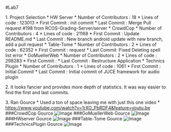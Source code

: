 #Lab7

1\. Project Selection
	* HW Server
		* Number of Contributors : 18
		* Lines of code : 123013
		* First Commit : init commit
		* Last Commit : Merge Pull request #198 from RCOS-Grading-Server/server
	* CrowdCop
		* Number of Contributors : 4
		* Lines of code : 21168
		* First Commit : Update README.md 
		* Last Commit : New branch android update with new branch, add a pull request
	* Table-Tome
		* Number of Contributors : 2
		* Lines of code : 62352
		* First Commit : request
		* Last Commit :Fixed Deleting spell list error
	* GoMuellerWeb
		* Number of Contributors : 2
		* Lines of code : 298283
		* First Commit : 
		* Last Commit : Restructure Application
	* Technics Plugin
		* Number of Contributors : 1
		* Lines of code : 1061
		* First Commit : Initial Commit
		* Last Commit : Initial commit of JUCE framework for audio plugin

2\. It looks fancier and provides more depth of statistics. It was way easier 
	to find the first and last commits.


3\. Ran Gource 
	* Used a ton of space leaving me with just this one video 
		* https://www.youtube.com/watch?v=1rXO_PbRDF4&feature=youtu.be
	###CrowdCop Gource
	![Image](http://i.imgur.com/49J5UnU.png)
	###GoMuellerWeb Gource
	![Image](http://i.imgur.com/y1ERVES.png)
	###HWserver Gource
	![Image](http://i.imgur.com/PCQS3A1.png)
	###Table-Tome Gource
	![Image](http://i.imgur.com/FluYLnn.png)
	###TechnicsPlugin Gource
	![Image](http://i.imgur.com/yIHVKyf.png)